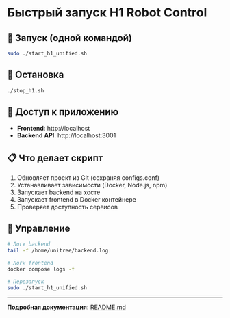 # Быстрый запуск H1 Robot Control

## 🚀 Запуск (одной командой)
```bash
sudo ./start_h1_unified.sh
```

## 🛑 Остановка
```bash
./stop_h1.sh
```

## 📱 Доступ к приложению
- **Frontend**: http://localhost
- **Backend API**: http://localhost:3001

## 📋 Что делает скрипт
1. Обновляет проект из Git (сохраняя configs.conf)
2. Устанавливает зависимости (Docker, Node.js, npm)
3. Запускает backend на хосте
4. Запускает frontend в Docker контейнере
5. Проверяет доступность сервисов

## 🔧 Управление
```bash
# Логи backend
tail -f /home/unitree/backend.log

# Логи frontend
docker compose logs -f

# Перезапуск
sudo ./start_h1_unified.sh
```

---
**Подробная документация**: [README.md](README.md) 